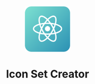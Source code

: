 <br>
<header>
<p align="center">
  <img src="assets/logo.svg" alt="logo" height="120">
</p>
<h1 align="center">Icon Set Creator</h1>
</header>
